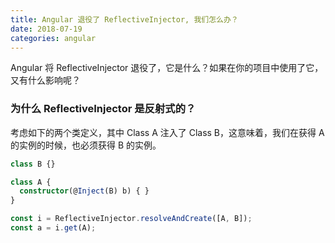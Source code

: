 ```yaml
---
title: Angular 退役了 ReflectiveInjector, 我们怎么办？      
date: 2018-07-19
categories: angular
---
```

Angular 将 ReflectiveInjector 退役了，它是什么？如果在你的项目中使用了它，又有什么影响呢？
<!-- more -->

### 为什么 ReflectiveInjector 是反射式的？

考虑如下的两个类定义，其中 Class A 注入了 Class B，这意味着，我们在获得 A 的实例的时候，也必须获得 B 的实例。

```typescript
class B {}

class A {
  constructor(@Inject(B) b) { }
}

const i = ReflectiveInjector.resolveAndCreate([A, B]);
const a = i.get(A);
```


